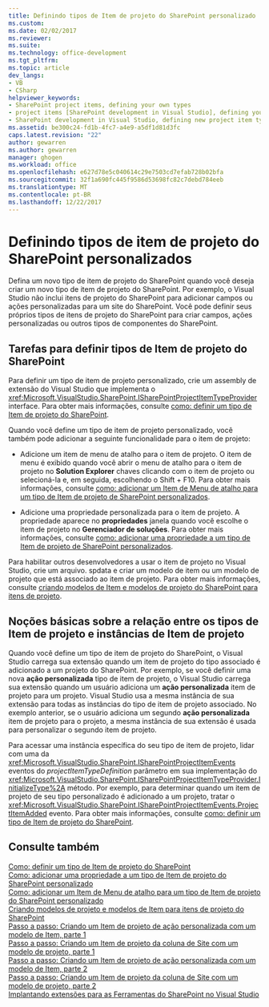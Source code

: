 ```yaml
---
title: Definindo tipos de Item de projeto do SharePoint personalizado | Microsoft Docs
ms.custom: 
ms.date: 02/02/2017
ms.reviewer: 
ms.suite: 
ms.technology: office-development
ms.tgt_pltfrm: 
ms.topic: article
dev_langs:
- VB
- CSharp
helpviewer_keywords:
- SharePoint project items, defining your own types
- project items [SharePoint development in Visual Studio], defining your own types
- SharePoint development in Visual Studio, defining new project item types
ms.assetid: be300c24-fd1b-4fc7-a4e9-a5df1d81d3fc
caps.latest.revision: "22"
author: gewarren
ms.author: gewarren
manager: ghogen
ms.workload: office
ms.openlocfilehash: e627d78e5c040614c29e7503cd7efab728b02bfa
ms.sourcegitcommit: 32f1a690fc445f9586d53698fc82c7debd784eeb
ms.translationtype: MT
ms.contentlocale: pt-BR
ms.lasthandoff: 12/22/2017
---
```

# <a name="defining-custom-sharepoint-project-item-types"></a>Definindo tipos de item de projeto do SharePoint personalizados
  Defina um novo tipo de item de projeto do SharePoint quando você deseja criar um novo tipo de item de projeto do SharePoint. Por exemplo, o Visual Studio não inclui itens de projeto do SharePoint para adicionar campos ou ações personalizadas para um site do SharePoint. Você pode definir seus próprios tipos de itens de projeto do SharePoint para criar campos, ações personalizadas ou outros tipos de componentes do SharePoint.  
  
## <a name="tasks-for-defining-sharepoint-project-item-types"></a>Tarefas para definir tipos de Item de projeto do SharePoint  
 Para definir um tipo de item de projeto personalizado, crie um assembly de extensão do Visual Studio que implementa o <xref:Microsoft.VisualStudio.SharePoint.ISharePointProjectItemTypeProvider> interface. Para obter mais informações, consulte [como: definir um tipo de Item de projeto do SharePoint](../sharepoint/how-to-define-a-sharepoint-project-item-type.md).  
  
 Quando você define um tipo de item de projeto personalizado, você também pode adicionar a seguinte funcionalidade para o item de projeto:  
  
-   Adicione um item de menu de atalho para o item de projeto. O item de menu é exibido quando você abrir o menu de atalho para o item de projeto no **Solution Explorer** chaves clicando com o item de projeto ou selecioná-la e, em seguida, escolhendo o Shift + F10. Para obter mais informações, consulte [como: adicionar um Item de Menu de atalho para um tipo de Item de projeto de SharePoint personalizados](../sharepoint/how-to-add-a-shortcut-menu-item-to-a-custom-sharepoint-project-item-type.md).  
  
-   Adicione uma propriedade personalizada para o item de projeto. A propriedade aparece no **propriedades** janela quando você escolhe o item de projeto no **Gerenciador de soluções**. Para obter mais informações, consulte [como: adicionar uma propriedade a um tipo de Item de projeto de SharePoint personalizados](../sharepoint/how-to-add-a-property-to-a-custom-sharepoint-project-item-type.md).  
  
 Para habilitar outros desenvolvedores a usar o item de projeto no Visual Studio, crie um arquivo. spdata e criar um modelo de item ou um modelo de projeto que está associado ao item de projeto. Para obter mais informações, consulte [criando modelos de Item e modelos de projeto do SharePoint para itens de projeto](../sharepoint/creating-item-templates-and-project-templates-for-sharepoint-project-items.md).  
  
## <a name="understanding-the-relationship-between-project-item-types-and-project-item-instances"></a>Noções básicas sobre a relação entre os tipos de Item de projeto e instâncias de Item de projeto  
 Quando você define um tipo de item de projeto do SharePoint, o Visual Studio carrega sua extensão quando um item de projeto do tipo associado é adicionado a um projeto do SharePoint. Por exemplo, se você definir uma nova **ação personalizada** tipo de item de projeto, o Visual Studio carrega sua extensão quando um usuário adiciona um **ação personalizada** item de projeto para um projeto. Visual Studio usa a mesma instância de sua extensão para todas as instâncias do tipo de item de projeto associado. No exemplo anterior, se o usuário adiciona um segundo **ação personalizada** item de projeto para o projeto, a mesma instância de sua extensão é usada para personalizar o segundo item de projeto.  
  
 Para acessar uma instância específica do seu tipo de item de projeto, lidar com uma da <xref:Microsoft.VisualStudio.SharePoint.ISharePointProjectItemEvents> eventos do *projectItemTypeDefinition* parâmetro em sua implementação do <xref:Microsoft.VisualStudio.SharePoint.ISharePointProjectItemTypeProvider.InitializeType%2A> método. Por exemplo, para determinar quando um item de projeto de seu tipo personalizado é adicionado a um projeto, tratar o <xref:Microsoft.VisualStudio.SharePoint.ISharePointProjectItemEvents.ProjectItemAdded> evento. Para obter mais informações, consulte [como: definir um tipo de Item de projeto do SharePoint](../sharepoint/how-to-define-a-sharepoint-project-item-type.md).  
  
## <a name="see-also"></a>Consulte também  
 [Como: definir um tipo de Item de projeto do SharePoint](../sharepoint/how-to-define-a-sharepoint-project-item-type.md)   
 [Como: adicionar uma propriedade a um tipo de Item de projeto do SharePoint personalizado](../sharepoint/how-to-add-a-property-to-a-custom-sharepoint-project-item-type.md)   
 [Como: adicionar um Item de Menu de atalho para um tipo de Item de projeto do SharePoint personalizado](../sharepoint/how-to-add-a-shortcut-menu-item-to-a-custom-sharepoint-project-item-type.md)   
 [Criando modelos de projeto e modelos de Item para itens de projeto do SharePoint](../sharepoint/creating-item-templates-and-project-templates-for-sharepoint-project-items.md)   
 [Passo a passo: Criando um Item de projeto de ação personalizada com um modelo de Item, parte 1](../sharepoint/walkthrough-creating-a-custom-action-project-item-with-an-item-template-part-1.md)   
 [Passo a passo: Criando um Item de projeto da coluna de Site com um modelo de projeto, parte 1](../sharepoint/walkthrough-creating-a-site-column-project-item-with-a-project-template-part-1.md)   
 [Passo a passo: Criando um Item de projeto de ação personalizada com um modelo de Item, parte 2](../sharepoint/walkthrough-creating-a-custom-action-project-item-with-an-item-template-part-2.md)   
 [Passo a passo: Criando um Item de projeto da coluna de Site com um modelo de projeto, parte 2](../sharepoint/walkthrough-creating-a-site-column-project-item-with-a-project-template-part-2.md)   
 [Implantando extensões para as Ferramentas do SharePoint no Visual Studio](../sharepoint/deploying-extensions-for-the-sharepoint-tools-in-visual-studio.md)  
  
  